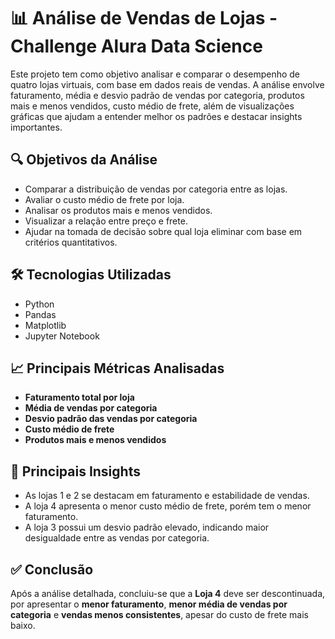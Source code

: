 # 📊 Análise de Vendas de Lojas - Challenge Alura Data Science

Este projeto tem como objetivo analisar e comparar o desempenho de quatro lojas virtuais, com base em dados reais de vendas. A análise envolve faturamento, média e desvio padrão de vendas por categoria, produtos mais e menos vendidos, custo médio de frete, além de visualizações gráficas que ajudam a entender melhor os padrões e destacar insights importantes.

## 🔍 Objetivos da Análise

- Comparar a distribuição de vendas por categoria entre as lojas.
- Avaliar o custo médio de frete por loja.
- Analisar os produtos mais e menos vendidos.
- Visualizar a relação entre preço e frete.
- Ajudar na tomada de decisão sobre qual loja eliminar com base em critérios quantitativos.


## 🛠️ Tecnologias Utilizadas

- Python 
- Pandas
- Matplotlib
- Jupyter Notebook

## 📈 Principais Métricas Analisadas

- **Faturamento total por loja**
- **Média de vendas por categoria**
- **Desvio padrão das vendas por categoria**
- **Custo médio de frete**
- **Produtos mais e menos vendidos**

## 🧠 Principais Insights

- As lojas 1 e 2 se destacam em faturamento e estabilidade de vendas.
- A loja 4 apresenta o menor custo médio de frete, porém tem o menor faturamento.
- A loja 3 possui um desvio padrão elevado, indicando maior desigualdade entre as vendas por categoria.

## ✅ Conclusão

Após a análise detalhada, concluiu-se que a **Loja 4** deve ser descontinuada, por apresentar o **menor faturamento**, **menor média de vendas por categoria** e **vendas menos consistentes**, apesar do custo de frete mais baixo.

